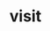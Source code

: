 ---
title: "visit"
layout: cache
categories: [package, develop]
meta: {"compilers": ["gcc@11.1.0", "gcc@11.4.0"], "num_specs": 67, "num_specs_by_stack": {"data-vis-sdk": 40, "e4s": 27, "root": 67}, "oss": ["ubuntu20.04", "ubuntu22.04"], "platforms": ["linux"], "stacks": ["data-vis-sdk", "e4s", "root"], "targets": ["x86_64_v3"], "versions": ["3.4.1"]}
spec_details: [{"compiler": "gcc@11.1.0", "hash": "2nupcxh2knawmg45mvndjy2onegxvf7n", "os": "ubuntu20.04", "platform": "linux", "size": "-", "stacks": ["data-vis-sdk", "root"], "target": "x86_64_v3", "variants": ["+adios2", "build_system=cmake", "build_type=Release", "+conduit", "generator=ninja", "~gui", "+hdf5", "~ipo", "+mfem", "+mpi", "+netcdf", "patches:=433096f,c09a49f,fdb9a2d", "+plugins", "+python", "+silo", "~vtkm"], "versions": ["3.4.1"]}, {"compiler": "gcc@11.1.0", "hash": "3g4dhxqomi4gi26m4shco55i4snn7cj2", "os": "ubuntu20.04", "platform": "linux", "size": "-", "stacks": ["data-vis-sdk", "root"], "target": "x86_64_v3", "variants": ["+adios2", "build_system=cmake", "build_type=Release", "+conduit", "generator=ninja", "~gui", "+hdf5", "~ipo", "+mfem", "+mpi", "+netcdf", "patches:=433096f,c09a49f,fdb9a2d", "+plugins", "+python", "+silo", "~vtkm"], "versions": ["3.4.1"]}, {"compiler": "gcc@11.1.0", "hash": "4mqk4qqyumw232wy27rqknh3l4amhidm", "os": "ubuntu20.04", "platform": "linux", "size": "-", "stacks": ["data-vis-sdk", "root"], "target": "x86_64_v3", "variants": ["+adios2", "build_system=cmake", "build_type=Release", "+conduit", "generator=ninja", "~gui", "+hdf5", "~ipo", "+mfem", "+mpi", "+netcdf", "patches:=433096f,c09a49f,fdb9a2d", "+plugins", "+python", "+silo", "~vtkm"], "versions": ["3.4.1"]}, {"compiler": "gcc@11.4.0", "hash": "4td7laepqe3ct7uscdeiqwoqhynpim3o", "os": "ubuntu22.04", "platform": "linux", "size": "-", "stacks": ["e4s", "root"], "target": "x86_64_v3", "variants": ["+adios2", "build_system=cmake", "build_type=Release", "+conduit", "generator=ninja", "~gui", "+hdf5", "~ipo", "+mfem", "+mpi", "+netcdf", "patches:=433096f,c09a49f,fdb9a2d", "+plugins", "+python", "+silo", "~vtkm"], "versions": ["3.4.1"]}, {"compiler": "gcc@11.4.0", "hash": "6vgx4fggqbej3om6ofve4n6y5hyvjjwr", "os": "ubuntu22.04", "platform": "linux", "size": "-", "stacks": ["e4s", "root"], "target": "x86_64_v3", "variants": ["+adios2", "build_system=cmake", "build_type=Release", "+conduit", "generator=ninja", "~gui", "+hdf5", "~ipo", "+mfem", "+mpi", "+netcdf", "patches:=433096f,c09a49f,fdb9a2d", "+plugins", "+python", "+silo", "~vtkm"], "versions": ["3.4.1"]}, {"compiler": "gcc@11.1.0", "hash": "7bcrygkp37qyixmclhuwyy5vvtzjqhws", "os": "ubuntu20.04", "platform": "linux", "size": "-", "stacks": ["data-vis-sdk", "root"], "target": "x86_64_v3", "variants": ["+adios2", "build_system=cmake", "build_type=Release", "+conduit", "generator=ninja", "~gui", "+hdf5", "~ipo", "+mfem", "+mpi", "+netcdf", "patches:=433096f,c09a49f,fdb9a2d", "+plugins", "+python", "+silo", "~vtkm"], "versions": ["3.4.1"]}, {"compiler": "gcc@11.1.0", "hash": "7gxtlo4gin3bmc7xpavoawbl5fcy77ck", "os": "ubuntu20.04", "platform": "linux", "size": "-", "stacks": ["data-vis-sdk", "root"], "target": "x86_64_v3", "variants": ["+adios2", "build_system=cmake", "build_type=Release", "+conduit", "generator=ninja", "+gui", "+hdf5", "~ipo", "+mfem", "+mpi", "+netcdf", "patches:=433096f,c09a49f,fdb9a2d", "+plugins", "+python", "+silo", "~vtkm"], "versions": ["3.4.1"]}, {"compiler": "gcc@11.4.0", "hash": "aibnwyarpigtmj3vdw2t4ts34x7gzfxh", "os": "ubuntu22.04", "platform": "linux", "size": "-", "stacks": ["e4s", "root"], "target": "x86_64_v3", "variants": ["+adios2", "build_system=cmake", "build_type=Release", "+conduit", "generator=ninja", "~gui", "+hdf5", "~ipo", "+mfem", "+mpi", "+netcdf", "patches:=433096f,c09a49f,fdb9a2d", "+plugins", "+python", "+silo", "~vtkm"], "versions": ["3.4.1"]}, {"compiler": "gcc@11.4.0", "hash": "axchhk6bq5hhmabyq2j7iqdzurfea5aa", "os": "ubuntu22.04", "platform": "linux", "size": "-", "stacks": ["e4s", "root"], "target": "x86_64_v3", "variants": ["+adios2", "build_system=cmake", "build_type=Release", "+conduit", "generator=ninja", "~gui", "+hdf5", "~ipo", "+mfem", "+mpi", "+netcdf", "patches:=433096f,c09a49f,fdb9a2d", "+plugins", "+python", "+silo", "~vtkm"], "versions": ["3.4.1"]}, {"compiler": "gcc@11.1.0", "hash": "bbvqsbkbvukwzqwkgyboph3fa6i4tzub", "os": "ubuntu20.04", "platform": "linux", "size": "-", "stacks": ["data-vis-sdk", "root"], "target": "x86_64_v3", "variants": ["+adios2", "build_system=cmake", "build_type=Release", "+conduit", "generator=ninja", "+gui", "+hdf5", "~ipo", "+mfem", "+mpi", "+netcdf", "patches:=433096f,c09a49f,fdb9a2d", "+plugins", "+python", "+silo", "~vtkm"], "versions": ["3.4.1"]}, {"compiler": "gcc@11.1.0", "hash": "btgwhqamjuylx5diqrhctaxszykoufbl", "os": "ubuntu20.04", "platform": "linux", "size": "-", "stacks": ["data-vis-sdk", "root"], "target": "x86_64_v3", "variants": ["+adios2", "build_system=cmake", "build_type=Release", "+conduit", "generator=ninja", "~gui", "+hdf5", "~ipo", "+mfem", "+mpi", "+netcdf", "patches:=433096f,c09a49f,fdb9a2d", "+plugins", "+python", "+silo", "~vtkm"], "versions": ["3.4.1"]}, {"compiler": "gcc@11.1.0", "hash": "coe6yehiw7djxq24ech5foytp466ahqx", "os": "ubuntu20.04", "platform": "linux", "size": "-", "stacks": ["data-vis-sdk", "root"], "target": "x86_64_v3", "variants": ["+adios2", "build_system=cmake", "build_type=Release", "+conduit", "generator=ninja", "~gui", "+hdf5", "~ipo", "+mfem", "+mpi", "+netcdf", "patches:=433096f,c09a49f,fdb9a2d", "+plugins", "+python", "+silo", "~vtkm"], "versions": ["3.4.1"]}, {"compiler": "gcc@11.1.0", "hash": "cowng4dvanqdhimt47kpg2fahhyomrsa", "os": "ubuntu20.04", "platform": "linux", "size": "-", "stacks": ["data-vis-sdk", "root"], "target": "x86_64_v3", "variants": ["+adios2", "build_system=cmake", "build_type=Release", "+conduit", "generator=ninja", "+gui", "+hdf5", "~ipo", "+mfem", "+mpi", "+netcdf", "patches:=433096f,c09a49f,fdb9a2d", "+plugins", "+python", "+silo", "~vtkm"], "versions": ["3.4.1"]}, {"compiler": "gcc@11.4.0", "hash": "czuq763qshcsxglc53reb6wa7z2tkxyk", "os": "ubuntu22.04", "platform": "linux", "size": "-", "stacks": ["e4s", "root"], "target": "x86_64_v3", "variants": ["+adios2", "build_system=cmake", "build_type=Release", "+conduit", "generator=ninja", "~gui", "+hdf5", "~ipo", "+mfem", "+mpi", "+netcdf", "patches:=433096f,c09a49f,fdb9a2d", "+plugins", "+python", "+silo", "~vtkm"], "versions": ["3.4.1"]}, {"compiler": "gcc@11.4.0", "hash": "di7mznwgiaucywpeaypou4ofmsmwf62l", "os": "ubuntu22.04", "platform": "linux", "size": "-", "stacks": ["e4s", "root"], "target": "x86_64_v3", "variants": ["+adios2", "build_system=cmake", "build_type=Release", "+conduit", "generator=ninja", "~gui", "+hdf5", "~ipo", "+mfem", "+mpi", "+netcdf", "patches:=433096f,c09a49f,fdb9a2d", "+plugins", "+python", "+silo", "~vtkm"], "versions": ["3.4.1"]}, {"compiler": "gcc@11.1.0", "hash": "dnqbjn4ik4o76ktloicrqtm4x5knm3no", "os": "ubuntu20.04", "platform": "linux", "size": "-", "stacks": ["data-vis-sdk", "root"], "target": "x86_64_v3", "variants": ["+adios2", "build_system=cmake", "build_type=Release", "+conduit", "generator=ninja", "~gui", "+hdf5", "~ipo", "+mfem", "+mpi", "+netcdf", "patches:=433096f,c09a49f,fdb9a2d", "+plugins", "+python", "+silo", "~vtkm"], "versions": ["3.4.1"]}, {"compiler": "gcc@11.1.0", "hash": "dpmtnssq74sgczaxga4tya4xm65vylcq", "os": "ubuntu20.04", "platform": "linux", "size": "-", "stacks": ["data-vis-sdk", "root"], "target": "x86_64_v3", "variants": ["+adios2", "build_system=cmake", "build_type=Release", "+conduit", "generator=ninja", "+gui", "+hdf5", "~ipo", "+mfem", "+mpi", "+netcdf", "patches:=433096f,c09a49f,fdb9a2d", "+plugins", "+python", "+silo", "~vtkm"], "versions": ["3.4.1"]}, {"compiler": "gcc@11.4.0", "hash": "dsfrwpg75v3sdodkwcfthkkwu7dizwdh", "os": "ubuntu22.04", "platform": "linux", "size": "-", "stacks": ["e4s", "root"], "target": "x86_64_v3", "variants": ["+adios2", "build_system=cmake", "build_type=Release", "+conduit", "generator=ninja", "~gui", "+hdf5", "~ipo", "+mfem", "+mpi", "+netcdf", "patches:=433096f,c09a49f,fdb9a2d", "+plugins", "+python", "+silo", "~vtkm"], "versions": ["3.4.1"]}, {"compiler": "gcc@11.1.0", "hash": "dx7hwanqkvog7chp6g2lmwhexjga5juv", "os": "ubuntu20.04", "platform": "linux", "size": "-", "stacks": ["data-vis-sdk", "root"], "target": "x86_64_v3", "variants": ["+adios2", "build_system=cmake", "build_type=Release", "+conduit", "generator=ninja", "~gui", "+hdf5", "~ipo", "+mfem", "+mpi", "+netcdf", "patches:=433096f,c09a49f,fdb9a2d", "+plugins", "+python", "+silo", "~vtkm"], "versions": ["3.4.1"]}, {"compiler": "gcc@11.1.0", "hash": "ewfslyb3ucpsh2ph6e7mjrjyohtbmeoi", "os": "ubuntu20.04", "platform": "linux", "size": "-", "stacks": ["data-vis-sdk", "root"], "target": "x86_64_v3", "variants": ["+adios2", "build_system=cmake", "build_type=Release", "+conduit", "generator=ninja", "~gui", "+hdf5", "~ipo", "+mfem", "+mpi", "+netcdf", "patches:=433096f,c09a49f,fdb9a2d", "+plugins", "+python", "+silo", "~vtkm"], "versions": ["3.4.1"]}, {"compiler": "gcc@11.1.0", "hash": "g3qtpujkeewydohtwnuodhhhtfj35hwu", "os": "ubuntu20.04", "platform": "linux", "size": "-", "stacks": ["data-vis-sdk", "root"], "target": "x86_64_v3", "variants": ["+adios2", "build_system=cmake", "build_type=Release", "+conduit", "generator=ninja", "~gui", "+hdf5", "~ipo", "+mfem", "+mpi", "+netcdf", "patches:=433096f,c09a49f,fdb9a2d", "+plugins", "+python", "+silo", "~vtkm"], "versions": ["3.4.1"]}, {"compiler": "gcc@11.4.0", "hash": "g4ib7idasbmkex44a24giupeoh7lzxpb", "os": "ubuntu22.04", "platform": "linux", "size": "-", "stacks": ["e4s", "root"], "target": "x86_64_v3", "variants": ["+adios2", "build_system=cmake", "build_type=Release", "+conduit", "generator=ninja", "~gui", "+hdf5", "~ipo", "+mfem", "+mpi", "+netcdf", "patches:=433096f,c09a49f,fdb9a2d", "+plugins", "+python", "+silo", "~vtkm"], "versions": ["3.4.1"]}, {"compiler": "gcc@11.1.0", "hash": "gmwffl7l7kxjg6grdsszel7mfbzr42l7", "os": "ubuntu20.04", "platform": "linux", "size": "-", "stacks": ["data-vis-sdk", "root"], "target": "x86_64_v3", "variants": ["+adios2", "build_system=cmake", "build_type=Release", "+conduit", "generator=ninja", "~gui", "+hdf5", "~ipo", "+mfem", "+mpi", "+netcdf", "patches:=433096f,c09a49f,fdb9a2d", "+plugins", "+python", "+silo", "~vtkm"], "versions": ["3.4.1"]}, {"compiler": "gcc@11.1.0", "hash": "gqazgih5q6xotmr3dz3d4okwltdjrste", "os": "ubuntu20.04", "platform": "linux", "size": "-", "stacks": ["data-vis-sdk", "root"], "target": "x86_64_v3", "variants": ["+adios2", "build_system=cmake", "build_type=Release", "+conduit", "generator=ninja", "~gui", "+hdf5", "~ipo", "+mfem", "+mpi", "+netcdf", "patches:=433096f,c09a49f,fdb9a2d", "+plugins", "+python", "+silo", "~vtkm"], "versions": ["3.4.1"]}, {"compiler": "gcc@11.1.0", "hash": "hyduyr4bnpqkpplapklbb3ydmude3zha", "os": "ubuntu20.04", "platform": "linux", "size": "-", "stacks": ["data-vis-sdk", "root"], "target": "x86_64_v3", "variants": ["+adios2", "build_system=cmake", "build_type=Release", "+conduit", "generator=ninja", "~gui", "+hdf5", "~ipo", "+mfem", "+mpi", "+netcdf", "patches:=433096f,c09a49f,fdb9a2d", "+plugins", "+python", "+silo", "~vtkm"], "versions": ["3.4.1"]}, {"compiler": "gcc@11.4.0", "hash": "i2zfopaxe7sqfppaee3sic5ydxmr32ah", "os": "ubuntu22.04", "platform": "linux", "size": "-", "stacks": ["e4s", "root"], "target": "x86_64_v3", "variants": ["+adios2", "build_system=cmake", "build_type=Release", "+conduit", "generator=ninja", "~gui", "+hdf5", "~ipo", "+mfem", "+mpi", "+netcdf", "patches:=433096f,c09a49f,fdb9a2d", "+plugins", "+python", "+silo", "~vtkm"], "versions": ["3.4.1"]}, {"compiler": "gcc@11.4.0", "hash": "iq4f47taehubff2fi5kl6ep3tit32heq", "os": "ubuntu22.04", "platform": "linux", "size": "-", "stacks": ["e4s", "root"], "target": "x86_64_v3", "variants": ["+adios2", "build_system=cmake", "build_type=Release", "+conduit", "generator=ninja", "~gui", "+hdf5", "~ipo", "+mfem", "+mpi", "+netcdf", "patches:=433096f,c09a49f,fdb9a2d", "+plugins", "+python", "+silo", "~vtkm"], "versions": ["3.4.1"]}, {"compiler": "gcc@11.1.0", "hash": "jknseqd73dfvacjgyifqeoj6xgxmffbu", "os": "ubuntu20.04", "platform": "linux", "size": "-", "stacks": ["data-vis-sdk", "root"], "target": "x86_64_v3", "variants": ["+adios2", "build_system=cmake", "build_type=Release", "+conduit", "generator=ninja", "+gui", "+hdf5", "~ipo", "+mfem", "+mpi", "+netcdf", "patches:=433096f,c09a49f,fdb9a2d", "+plugins", "+python", "+silo", "~vtkm"], "versions": ["3.4.1"]}, {"compiler": "gcc@11.1.0", "hash": "jsu7st5vbtfyj4qpokfljuvei6c3jdq5", "os": "ubuntu20.04", "platform": "linux", "size": "-", "stacks": ["data-vis-sdk", "root"], "target": "x86_64_v3", "variants": ["+adios2", "build_system=cmake", "build_type=Release", "+conduit", "generator=ninja", "+gui", "+hdf5", "~ipo", "+mfem", "+mpi", "+netcdf", "patches:=433096f,c09a49f,fdb9a2d", "+plugins", "+python", "+silo", "~vtkm"], "versions": ["3.4.1"]}, {"compiler": "gcc@11.1.0", "hash": "jvtd373zlwpv75xv6ziybrscy4anoxqh", "os": "ubuntu20.04", "platform": "linux", "size": "-", "stacks": ["data-vis-sdk", "root"], "target": "x86_64_v3", "variants": ["+adios2", "build_system=cmake", "build_type=Release", "+conduit", "generator=ninja", "~gui", "+hdf5", "~ipo", "+mfem", "+mpi", "+netcdf", "patches:=433096f,c09a49f,fdb9a2d", "+plugins", "+python", "+silo", "~vtkm"], "versions": ["3.4.1"]}, {"compiler": "gcc@11.1.0", "hash": "jvzsxeewmsse5exreybi4czhx2xxmhe6", "os": "ubuntu20.04", "platform": "linux", "size": "-", "stacks": ["data-vis-sdk", "root"], "target": "x86_64_v3", "variants": ["+adios2", "build_system=cmake", "build_type=Release", "+conduit", "generator=ninja", "+gui", "+hdf5", "~ipo", "+mfem", "+mpi", "+netcdf", "patches:=433096f,c09a49f,fdb9a2d", "+plugins", "+python", "+silo", "~vtkm"], "versions": ["3.4.1"]}, {"compiler": "gcc@11.4.0", "hash": "kaf3vpweznf5wuspbi7qgkrmwx32pk7t", "os": "ubuntu22.04", "platform": "linux", "size": "-", "stacks": ["e4s", "root"], "target": "x86_64_v3", "variants": ["+adios2", "build_system=cmake", "build_type=Release", "+conduit", "generator=ninja", "~gui", "+hdf5", "~ipo", "+mfem", "+mpi", "+netcdf", "patches:=433096f,c09a49f,fdb9a2d", "+plugins", "+python", "+silo", "~vtkm"], "versions": ["3.4.1"]}, {"compiler": "gcc@11.4.0", "hash": "ke6wnkyg4ubex2iqfopclhkxbexty5x2", "os": "ubuntu22.04", "platform": "linux", "size": "-", "stacks": ["e4s", "root"], "target": "x86_64_v3", "variants": ["+adios2", "build_system=cmake", "build_type=Release", "+conduit", "generator=ninja", "~gui", "+hdf5", "~ipo", "+mfem", "+mpi", "+netcdf", "patches:=433096f,c09a49f,fdb9a2d", "+plugins", "+python", "+silo", "~vtkm"], "versions": ["3.4.1"]}, {"compiler": "gcc@11.1.0", "hash": "kfz434o5b2vnus7yuw2oeiaw654oj54m", "os": "ubuntu20.04", "platform": "linux", "size": "-", "stacks": ["data-vis-sdk", "root"], "target": "x86_64_v3", "variants": ["+adios2", "build_system=cmake", "build_type=Release", "+conduit", "generator=ninja", "~gui", "+hdf5", "~ipo", "+mfem", "+mpi", "+netcdf", "patches:=433096f,c09a49f,fdb9a2d", "+plugins", "+python", "+silo", "~vtkm"], "versions": ["3.4.1"]}, {"compiler": "gcc@11.4.0", "hash": "lit7ata4ltcfgjmcphodac5bpj5ajolf", "os": "ubuntu22.04", "platform": "linux", "size": "-", "stacks": ["e4s", "root"], "target": "x86_64_v3", "variants": ["+adios2", "build_system=cmake", "build_type=Release", "+conduit", "generator=ninja", "~gui", "+hdf5", "~ipo", "+mfem", "+mpi", "+netcdf", "patches:=433096f,c09a49f,fdb9a2d", "+plugins", "+python", "+silo", "~vtkm"], "versions": ["3.4.1"]}, {"compiler": "gcc@11.4.0", "hash": "m437wk3z2tr5ofn4kvjdi5xofmfyzdgc", "os": "ubuntu22.04", "platform": "linux", "size": "-", "stacks": ["e4s", "root"], "target": "x86_64_v3", "variants": ["+adios2", "build_system=cmake", "build_type=Release", "+conduit", "generator=ninja", "~gui", "+hdf5", "~ipo", "+mfem", "+mpi", "+netcdf", "patches:=433096f,c09a49f,fdb9a2d", "+plugins", "+python", "+silo", "~vtkm"], "versions": ["3.4.1"]}, {"compiler": "gcc@11.1.0", "hash": "n2q6gb6bcy2pqhzqmkfy3lusp2wpaeys", "os": "ubuntu20.04", "platform": "linux", "size": "-", "stacks": ["data-vis-sdk", "root"], "target": "x86_64_v3", "variants": ["+adios2", "build_system=cmake", "build_type=Release", "+conduit", "generator=ninja", "+gui", "+hdf5", "~ipo", "+mfem", "+mpi", "+netcdf", "patches:=433096f,c09a49f,fdb9a2d", "+plugins", "+python", "+silo", "~vtkm"], "versions": ["3.4.1"]}, {"compiler": "gcc@11.1.0", "hash": "o62omjasorshudgvkxihkyoxtmdunrhr", "os": "ubuntu20.04", "platform": "linux", "size": "-", "stacks": ["data-vis-sdk", "root"], "target": "x86_64_v3", "variants": ["+adios2", "build_system=cmake", "build_type=Release", "+conduit", "generator=ninja", "+gui", "+hdf5", "~ipo", "+mfem", "+mpi", "+netcdf", "patches:=433096f,c09a49f,fdb9a2d", "+plugins", "+python", "+silo", "~vtkm"], "versions": ["3.4.1"]}, {"compiler": "gcc@11.1.0", "hash": "oj6wh57ap2u6ky3uk7eyszdphqzsrnjg", "os": "ubuntu20.04", "platform": "linux", "size": "-", "stacks": ["data-vis-sdk", "root"], "target": "x86_64_v3", "variants": ["+adios2", "build_system=cmake", "build_type=Release", "+conduit", "generator=ninja", "~gui", "+hdf5", "~ipo", "+mfem", "+mpi", "+netcdf", "patches:=433096f,c09a49f,fdb9a2d", "+plugins", "+python", "+silo", "~vtkm"], "versions": ["3.4.1"]}, {"compiler": "gcc@11.1.0", "hash": "onomo3ee42wn2r6enzwoavkes3lr2odp", "os": "ubuntu20.04", "platform": "linux", "size": "-", "stacks": ["data-vis-sdk", "root"], "target": "x86_64_v3", "variants": ["+adios2", "build_system=cmake", "build_type=Release", "+conduit", "generator=ninja", "+gui", "+hdf5", "~ipo", "+mfem", "+mpi", "+netcdf", "patches:=433096f,c09a49f,fdb9a2d", "+plugins", "+python", "+silo", "~vtkm"], "versions": ["3.4.1"]}, {"compiler": "gcc@11.1.0", "hash": "orkja52s5wi2zf2nghfm3zyp4zmj33gl", "os": "ubuntu20.04", "platform": "linux", "size": "-", "stacks": ["data-vis-sdk", "root"], "target": "x86_64_v3", "variants": ["+adios2", "build_system=cmake", "build_type=Release", "+conduit", "generator=ninja", "~gui", "+hdf5", "~ipo", "+mfem", "+mpi", "+netcdf", "patches:=433096f,c09a49f,fdb9a2d", "+plugins", "+python", "+silo", "~vtkm"], "versions": ["3.4.1"]}, {"compiler": "gcc@11.4.0", "hash": "pdu5qwnnd6tnsmc7bw64vsnpsagv7xe5", "os": "ubuntu22.04", "platform": "linux", "size": "-", "stacks": ["e4s", "root"], "target": "x86_64_v3", "variants": ["+adios2", "build_system=cmake", "build_type=Release", "+conduit", "generator=ninja", "~gui", "+hdf5", "~ipo", "+mfem", "+mpi", "+netcdf", "patches:=433096f,c09a49f,fdb9a2d", "+plugins", "+python", "+silo", "~vtkm"], "versions": ["3.4.1"]}, {"compiler": "gcc@11.1.0", "hash": "pvnkg6quduedkgghqmlzsk4cmxhxjqam", "os": "ubuntu20.04", "platform": "linux", "size": "-", "stacks": ["data-vis-sdk", "root"], "target": "x86_64_v3", "variants": ["+adios2", "build_system=cmake", "build_type=Release", "+conduit", "generator=ninja", "~gui", "+hdf5", "~ipo", "+mfem", "+mpi", "+netcdf", "patches:=433096f,c09a49f,fdb9a2d", "+plugins", "+python", "+silo", "~vtkm"], "versions": ["3.4.1"]}, {"compiler": "gcc@11.1.0", "hash": "qewnezvneuyw3rpi5xk7srybxqblgo5t", "os": "ubuntu20.04", "platform": "linux", "size": "-", "stacks": ["data-vis-sdk", "root"], "target": "x86_64_v3", "variants": ["+adios2", "build_system=cmake", "build_type=Release", "+conduit", "generator=ninja", "~gui", "+hdf5", "~ipo", "+mfem", "+mpi", "+netcdf", "patches:=433096f,c09a49f,fdb9a2d", "+plugins", "+python", "+silo", "~vtkm"], "versions": ["3.4.1"]}, {"compiler": "gcc@11.4.0", "hash": "qpigggdabit3e2tmtwvmc4aapg7zijoo", "os": "ubuntu22.04", "platform": "linux", "size": "-", "stacks": ["e4s", "root"], "target": "x86_64_v3", "variants": ["+adios2", "build_system=cmake", "build_type=Release", "+conduit", "generator=ninja", "~gui", "+hdf5", "~ipo", "+mfem", "+mpi", "+netcdf", "patches:=433096f,c09a49f,fdb9a2d", "+plugins", "+python", "+silo", "~vtkm"], "versions": ["3.4.1"]}, {"compiler": "gcc@11.1.0", "hash": "s76gxjvdcuhkhm5hzifluabaej2b6n2l", "os": "ubuntu20.04", "platform": "linux", "size": "-", "stacks": ["data-vis-sdk", "root"], "target": "x86_64_v3", "variants": ["+adios2", "build_system=cmake", "build_type=Release", "+conduit", "generator=ninja", "~gui", "+hdf5", "~ipo", "+mfem", "+mpi", "+netcdf", "patches:=433096f,c09a49f,fdb9a2d", "+plugins", "+python", "+silo", "~vtkm"], "versions": ["3.4.1"]}, {"compiler": "gcc@11.1.0", "hash": "sevemtdeobf4fy36bfzexwxtynj6nscm", "os": "ubuntu20.04", "platform": "linux", "size": "-", "stacks": ["data-vis-sdk", "root"], "target": "x86_64_v3", "variants": ["+adios2", "build_system=cmake", "build_type=Release", "+conduit", "generator=ninja", "+gui", "+hdf5", "~ipo", "+mfem", "+mpi", "+netcdf", "patches:=433096f,c09a49f,fdb9a2d", "+plugins", "+python", "+silo", "~vtkm"], "versions": ["3.4.1"]}, {"compiler": "gcc@11.4.0", "hash": "sgsmhdbg354hjgnllnngh3rp5k4kuyra", "os": "ubuntu22.04", "platform": "linux", "size": "-", "stacks": ["e4s", "root"], "target": "x86_64_v3", "variants": ["+adios2", "build_system=cmake", "build_type=Release", "+conduit", "generator=ninja", "~gui", "+hdf5", "~ipo", "+mfem", "+mpi", "+netcdf", "patches:=433096f,c09a49f,fdb9a2d", "+plugins", "+python", "+silo", "~vtkm"], "versions": ["3.4.1"]}, {"compiler": "gcc@11.1.0", "hash": "sqkgvomnta6bndfl3kfmdozue2zt7tgo", "os": "ubuntu20.04", "platform": "linux", "size": "-", "stacks": ["data-vis-sdk", "root"], "target": "x86_64_v3", "variants": ["+adios2", "build_system=cmake", "build_type=Release", "+conduit", "generator=ninja", "~gui", "+hdf5", "~ipo", "+mfem", "+mpi", "+netcdf", "patches:=433096f,c09a49f,fdb9a2d", "+plugins", "+python", "+silo", "~vtkm"], "versions": ["3.4.1"]}, {"compiler": "gcc@11.4.0", "hash": "srn2junt4byuy5v63i27r66hg6irfl4x", "os": "ubuntu22.04", "platform": "linux", "size": "-", "stacks": ["e4s", "root"], "target": "x86_64_v3", "variants": ["+adios2", "build_system=cmake", "build_type=Release", "+conduit", "generator=ninja", "~gui", "+hdf5", "~ipo", "+mfem", "+mpi", "+netcdf", "patches:=433096f,c09a49f,fdb9a2d", "+plugins", "+python", "+silo", "~vtkm"], "versions": ["3.4.1"]}, {"compiler": "gcc@11.1.0", "hash": "tbmiic2sedsupeuzmk66mtvpumd3dyvd", "os": "ubuntu20.04", "platform": "linux", "size": "-", "stacks": ["data-vis-sdk", "root"], "target": "x86_64_v3", "variants": ["+adios2", "build_system=cmake", "build_type=Release", "+conduit", "generator=ninja", "~gui", "+hdf5", "~ipo", "+mfem", "+mpi", "+netcdf", "patches:=433096f,c09a49f,fdb9a2d", "+plugins", "+python", "+silo", "~vtkm"], "versions": ["3.4.1"]}, {"compiler": "gcc@11.1.0", "hash": "trolxidlj5r6zbhwjbgiuythvvlpghxu", "os": "ubuntu20.04", "platform": "linux", "size": "-", "stacks": ["data-vis-sdk", "root"], "target": "x86_64_v3", "variants": ["+adios2", "build_system=cmake", "build_type=Release", "+conduit", "generator=ninja", "~gui", "+hdf5", "~ipo", "+mfem", "+mpi", "+netcdf", "patches:=433096f,c09a49f,fdb9a2d", "+plugins", "+python", "+silo", "~vtkm"], "versions": ["3.4.1"]}, {"compiler": "gcc@11.1.0", "hash": "txmbi2t3bddoi6zevob5o2n3hf53yu43", "os": "ubuntu20.04", "platform": "linux", "size": "-", "stacks": ["data-vis-sdk", "root"], "target": "x86_64_v3", "variants": ["+adios2", "build_system=cmake", "build_type=Release", "+conduit", "generator=ninja", "+gui", "+hdf5", "~ipo", "+mfem", "+mpi", "+netcdf", "patches:=433096f,c09a49f,fdb9a2d", "+plugins", "+python", "+silo", "~vtkm"], "versions": ["3.4.1"]}, {"compiler": "gcc@11.1.0", "hash": "u2smmgupvu6prye4356okwwfcqnuefmt", "os": "ubuntu20.04", "platform": "linux", "size": "-", "stacks": ["data-vis-sdk", "root"], "target": "x86_64_v3", "variants": ["+adios2", "build_system=cmake", "build_type=Release", "+conduit", "generator=ninja", "+gui", "+hdf5", "~ipo", "+mfem", "+mpi", "+netcdf", "patches:=433096f,c09a49f,fdb9a2d", "+plugins", "+python", "+silo", "~vtkm"], "versions": ["3.4.1"]}, {"compiler": "gcc@11.1.0", "hash": "uopuvycnfezwrkgd5i6mr3k6ae6ywp6d", "os": "ubuntu20.04", "platform": "linux", "size": "-", "stacks": ["data-vis-sdk", "root"], "target": "x86_64_v3", "variants": ["+adios2", "build_system=cmake", "build_type=Release", "+conduit", "generator=ninja", "~gui", "+hdf5", "~ipo", "+mfem", "+mpi", "+netcdf", "patches:=433096f,c09a49f,fdb9a2d", "+plugins", "+python", "+silo", "~vtkm"], "versions": ["3.4.1"]}, {"compiler": "gcc@11.4.0", "hash": "v2ywqilo5lwjsny4j3briwiiemkvwktn", "os": "ubuntu22.04", "platform": "linux", "size": "-", "stacks": ["e4s", "root"], "target": "x86_64_v3", "variants": ["+adios2", "build_system=cmake", "build_type=Release", "+conduit", "generator=ninja", "~gui", "+hdf5", "~ipo", "+mfem", "+mpi", "+netcdf", "patches:=433096f,c09a49f,fdb9a2d", "+plugins", "+python", "+silo", "~vtkm"], "versions": ["3.4.1"]}, {"compiler": "gcc@11.4.0", "hash": "v4dk63yeybh6y3ajlnclity47cf6vexa", "os": "ubuntu22.04", "platform": "linux", "size": "-", "stacks": ["e4s", "root"], "target": "x86_64_v3", "variants": ["+adios2", "build_system=cmake", "build_type=Release", "+conduit", "generator=ninja", "~gui", "+hdf5", "~ipo", "+mfem", "+mpi", "+netcdf", "patches:=433096f,c09a49f,fdb9a2d", "+plugins", "+python", "+silo", "~vtkm"], "versions": ["3.4.1"]}, {"compiler": "gcc@11.1.0", "hash": "w6mlvodfvb62xth3rzsvqylqjhpgd27v", "os": "ubuntu20.04", "platform": "linux", "size": "-", "stacks": ["data-vis-sdk", "root"], "target": "x86_64_v3", "variants": ["+adios2", "build_system=cmake", "build_type=Release", "+conduit", "generator=ninja", "~gui", "+hdf5", "~ipo", "+mfem", "+mpi", "+netcdf", "patches:=433096f,c09a49f,fdb9a2d", "+plugins", "+python", "+silo", "~vtkm"], "versions": ["3.4.1"]}, {"compiler": "gcc@11.1.0", "hash": "w72zfaepm2o7p67xi63ytmrjdwpum6ej", "os": "ubuntu20.04", "platform": "linux", "size": "-", "stacks": ["data-vis-sdk", "root"], "target": "x86_64_v3", "variants": ["+adios2", "build_system=cmake", "build_type=Release", "+conduit", "generator=ninja", "~gui", "+hdf5", "~ipo", "+mfem", "+mpi", "+netcdf", "patches:=433096f,c09a49f,fdb9a2d", "+plugins", "+python", "+silo", "~vtkm"], "versions": ["3.4.1"]}, {"compiler": "gcc@11.4.0", "hash": "wilruk35cxqlxyvzfkmx2v543bfwwxzr", "os": "ubuntu22.04", "platform": "linux", "size": "-", "stacks": ["e4s", "root"], "target": "x86_64_v3", "variants": ["+adios2", "build_system=cmake", "build_type=Release", "+conduit", "generator=ninja", "~gui", "+hdf5", "~ipo", "+mfem", "+mpi", "+netcdf", "patches:=433096f,c09a49f,fdb9a2d", "+plugins", "+python", "+silo", "~vtkm"], "versions": ["3.4.1"]}, {"compiler": "gcc@11.4.0", "hash": "wu2nrbecrf5xw3xptpcbgybvqwbf3f25", "os": "ubuntu22.04", "platform": "linux", "size": "-", "stacks": ["e4s", "root"], "target": "x86_64_v3", "variants": ["+adios2", "build_system=cmake", "build_type=Release", "+conduit", "generator=ninja", "~gui", "+hdf5", "~ipo", "+mfem", "+mpi", "+netcdf", "patches:=433096f,c09a49f,fdb9a2d", "+plugins", "+python", "+silo", "~vtkm"], "versions": ["3.4.1"]}, {"compiler": "gcc@11.4.0", "hash": "x76jwwsqstm7v64svqpguvzwlhxkaijd", "os": "ubuntu22.04", "platform": "linux", "size": "-", "stacks": ["e4s", "root"], "target": "x86_64_v3", "variants": ["+adios2", "build_system=cmake", "build_type=Release", "+conduit", "generator=ninja", "~gui", "+hdf5", "~ipo", "+mfem", "+mpi", "+netcdf", "patches:=433096f,c09a49f,fdb9a2d", "+plugins", "+python", "+silo", "~vtkm"], "versions": ["3.4.1"]}, {"compiler": "gcc@11.4.0", "hash": "xo6tce34norv5eucdbqhlae7aqrhpzyy", "os": "ubuntu22.04", "platform": "linux", "size": "-", "stacks": ["e4s", "root"], "target": "x86_64_v3", "variants": ["+adios2", "build_system=cmake", "build_type=Release", "+conduit", "generator=ninja", "~gui", "+hdf5", "~ipo", "+mfem", "+mpi", "+netcdf", "patches:=433096f,c09a49f,fdb9a2d", "+plugins", "+python", "+silo", "~vtkm"], "versions": ["3.4.1"]}, {"compiler": "gcc@11.1.0", "hash": "yg4n6537eopeauxkcrhgyktzq6i3mg6i", "os": "ubuntu20.04", "platform": "linux", "size": "-", "stacks": ["data-vis-sdk", "root"], "target": "x86_64_v3", "variants": ["+adios2", "build_system=cmake", "build_type=Release", "+conduit", "generator=ninja", "+gui", "+hdf5", "~ipo", "+mfem", "+mpi", "+netcdf", "patches:=433096f,c09a49f,fdb9a2d", "+plugins", "+python", "+silo", "~vtkm"], "versions": ["3.4.1"]}, {"compiler": "gcc@11.4.0", "hash": "zabettmqdeyypag5lb74jchai5dyh2jc", "os": "ubuntu22.04", "platform": "linux", "size": "-", "stacks": ["e4s", "root"], "target": "x86_64_v3", "variants": ["+adios2", "build_system=cmake", "build_type=Release", "+conduit", "generator=ninja", "~gui", "+hdf5", "~ipo", "+mfem", "+mpi", "+netcdf", "patches:=433096f,c09a49f,fdb9a2d", "+plugins", "+python", "+silo", "~vtkm"], "versions": ["3.4.1"]}, {"compiler": "gcc@11.4.0", "hash": "zmnieo2fu5nmu2vwheoetihsjulmdb5y", "os": "ubuntu22.04", "platform": "linux", "size": "-", "stacks": ["e4s", "root"], "target": "x86_64_v3", "variants": ["+adios2", "build_system=cmake", "build_type=Release", "+conduit", "generator=ninja", "~gui", "+hdf5", "~ipo", "+mfem", "+mpi", "+netcdf", "patches:=433096f,c09a49f,fdb9a2d", "+plugins", "+python", "+silo", "~vtkm"], "versions": ["3.4.1"]}, {"compiler": "gcc@11.4.0", "hash": "zoexfpqxfn5qyvkkentl4omlmjftojid", "os": "ubuntu22.04", "platform": "linux", "size": "-", "stacks": ["e4s", "root"], "target": "x86_64_v3", "variants": ["+adios2", "build_system=cmake", "build_type=Release", "+conduit", "generator=ninja", "~gui", "+hdf5", "~ipo", "+mfem", "+mpi", "+netcdf", "patches:=433096f,c09a49f,fdb9a2d", "+plugins", "+python", "+silo", "~vtkm"], "versions": ["3.4.1"]}]
---